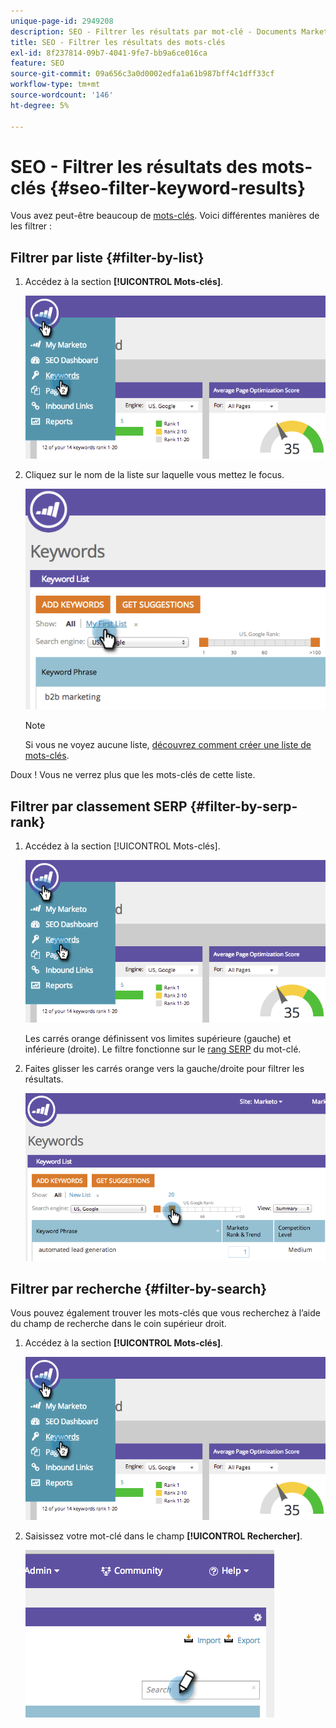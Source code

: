 ```yaml
---
unique-page-id: 2949208
description: SEO - Filtrer les résultats par mot-clé - Documents Marketo - Documentation du produit
title: SEO - Filtrer les résultats des mots-clés
exl-id: 8f237814-09b7-4041-9fe7-bb9a6ce016ca
feature: SEO
source-git-commit: 09a656c3a0d0002edfa1a61b987bff4c1dff33cf
workflow-type: tm+mt
source-wordcount: '146'
ht-degree: 5%

---
```


# SEO - Filtrer les résultats des mots-clés {#seo-filter-keyword-results}

Vous avez peut-être beaucoup de [mots-clés](/help/marketo/product-docs/additional-apps/seo/keywords/seo-understanding-keywords.md). Voici différentes manières de les filtrer :

## Filtrer par liste {#filter-by-list}

1. Accédez à la section **[!UICONTROL Mots-clés]**.

   ![](assets/image2014-9-18-11-3a55-3a8.png)

1. Cliquez sur le nom de la liste sur laquelle vous mettez le focus.

   ![](assets/image2014-9-18-11-3a55-3a32.png)

   >[!NOTE]
   >
   >Si vous ne voyez aucune liste, [découvrez comment créer une liste de mots-clés](/help/marketo/product-docs/additional-apps/seo/understanding-seo/seo-managing-lists.md).

Doux ! Vous ne verrez plus que les mots-clés de cette liste.

## Filtrer par classement SERP {#filter-by-serp-rank}

1. Accédez à la section [!UICONTROL Mots-clés].

   ![](assets/image2014-9-18-12-3a0-3a10.png)

   Les carrés orange définissent vos limites supérieure (gauche) et inférieure (droite). Le filtre fonctionne sur le [rang SERP](/help/marketo/product-docs/additional-apps/seo/understanding-seo/understanding-search-engine-optimization.md) du mot-clé.

1. Faites glisser les carrés orange vers la gauche/droite pour filtrer les résultats.

   ![](assets/image2014-9-18-12-3a0-3a15.png)

## Filtrer par recherche {#filter-by-search}

Vous pouvez également trouver les mots-clés que vous recherchez à l’aide du champ de recherche dans le coin supérieur droit.

1. Accédez à la section **[!UICONTROL Mots-clés]**.

   ![](assets/image2014-9-18-12-3a0-3a50.png)

1. Saisissez votre mot-clé dans le champ **[!UICONTROL Rechercher]**.

   ![](assets/image2014-9-18-12-3a1-3a7.png)
